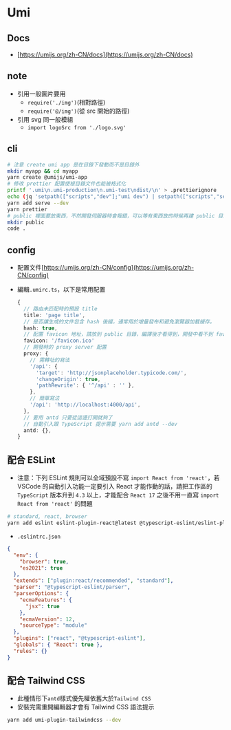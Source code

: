 # Umi

## Docs

- [https://umijs.org/zh-CN/docs](https://umijs.org/zh-CN/docs)

## note

- 引用一般圖片要用
  - `require('./img')`(相對路徑)
  - `require('@/img')`(從 src 開始的路徑)
- 引用 svg 同一般模組
  - `import logoSrc from './logo.svg'`

## cli

```sh
# 注意 create umi app 是在目錄下發動而不是目錄外
mkdir myapp && cd myapp
yarn create @umijs/umi-app
# 修改 prettier 配置使根目錄文件也能被格式化
printf '.umi\n.umi-production\n.umi-test\ndist/\n' > .prettierignore
echo (jq 'setpath(["scripts","dev"];"umi dev") | setpath(["scripts","serve"];"serve dist")' package.json) > package.json
yarn add serve --dev
yarn prettier
# public 裡面要放東西，不然開發伺服器時會報錯，可以等有東西放的時候再建 public 目錄
mkdir public
code .
```

## config

- 配置文件[https://umijs.org/zh-CN/config](https://umijs.org/zh-CN/config)
- 編輯`.umirc.ts`，以下是常用配置

  ```ts
  {
    // 路由未匹配時的預設 title
    title: 'page title',
    // 是否讓生成的文件包含 hash 後綴，通常用於增量發布和避免瀏覽器加載緩存。
    hash: true,
    // 配置 favicon 地址，請放到 public 目錄，編譯後才看得到，開發中看不到 favicon
    favicon: '/favicon.ico'
    // 開發時的 proxy server 配置
    proxy: {
      // 需轉址的寫法
      '/api': {
        'target': 'http://jsonplaceholder.typicode.com/',
        'changeOrigin': true,
        'pathRewrite': { '^/api' : '' },
      },
      // 簡單寫法
      '/api': 'http://localhost:4000/api',
    },
    // 要用 antd 只要從這邊打開就夠了
    // 自動引入跟 TypeScript 提示需要 yarn add antd --dev
    antd: {},
  }
  ```

## 配合 ESLint

- 注意：下列 ESLint 規則可以全域預設不寫 `import React from 'react'`，若 VSCode 的自動引入功能一定要引入 React 才能作動的話，請把工作區的 `TypeScript` 版本升到 `4.3` 以上，才能配合 `React 17` 之後不用一直寫 `import React from 'react'` 的問題

```sh
# standard, react, browser
yarn add eslint eslint-plugin-react@latest @typescript-eslint/eslint-plugin@latest eslint-config-standard@latest eslint@^7.12.1 eslint-plugin-import@^2.22.1 eslint-plugin-node@^11.1.0 eslint-plugin-promise@^4.2.1 @typescript-eslint/parser@latest --dev
```

- `.eslintrc.json`

```json
{
  "env": {
    "browser": true,
    "es2021": true
  },
  "extends": ["plugin:react/recommended", "standard"],
  "parser": "@typescript-eslint/parser",
  "parserOptions": {
    "ecmaFeatures": {
      "jsx": true
    },
    "ecmaVersion": 12,
    "sourceType": "module"
  },
  "plugins": ["react", "@typescript-eslint"],
  "globals": { "React": true },
  "rules": {}
}
```

## 配合 Tailwind CSS

- 此種情形下`antd`樣式優先權依舊大於`Tailwind CSS`
- 安裝完需重開編輯器才會有 Tailwind CSS 語法提示

```sh
yarn add umi-plugin-tailwindcss --dev
```
